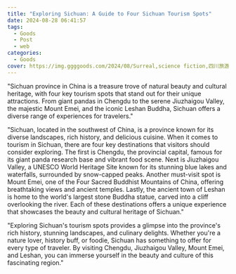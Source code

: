 ```yaml
---
title: "Exploring Sichuan: A Guide to Four Sichuan Tourism Spots"
date: 2024-08-28 06:41:57
tags:
  - Goods
  - Post
  - web
categories:
  - Goods
cover: https://img.ggggoods.com/2024/08/Surreal,science fiction,四川旅游,Sichuan travel,technology,tech,diagrams,renderings,colors_20240830_00001_.png
---
```


"Sichuan province in China is a treasure trove of natural beauty and cultural heritage, with four key tourism spots that stand out for their unique attractions. From giant pandas in Chengdu to the serene Jiuzhaigou Valley, the majestic Mount Emei, and the iconic Leshan Buddha, Sichuan offers a diverse range of experiences for travelers."

"Sichuan, located in the southwest of China, is a province known for its diverse landscapes, rich history, and delicious cuisine. When it comes to tourism in Sichuan, there are four key destinations that visitors should consider exploring. The first is Chengdu, the provincial capital, famous for its giant panda research base and vibrant food scene. Next is Jiuzhaigou Valley, a UNESCO World Heritage Site known for its stunning blue lakes and waterfalls, surrounded by snow-capped peaks. Another must-visit spot is Mount Emei, one of the Four Sacred Buddhist Mountains of China, offering breathtaking views and ancient temples. Lastly, the ancient town of Leshan is home to the world's largest stone Buddha statue, carved into a cliff overlooking the river. Each of these destinations offers a unique experience that showcases the beauty and cultural heritage of Sichuan."

"Exploring Sichuan's tourism spots provides a glimpse into the province's rich history, stunning landscapes, and culinary delights. Whether you're a nature lover, history buff, or foodie, Sichuan has something to offer for every type of traveler. By visiting Chengdu, Jiuzhaigou Valley, Mount Emei, and Leshan, you can immerse yourself in the beauty and culture of this fascinating region."
